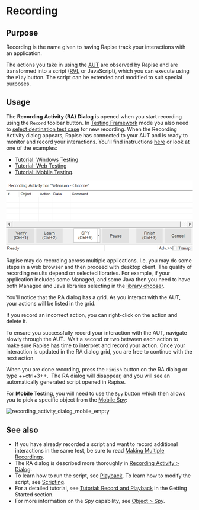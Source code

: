 # Recording

## Purpose

Recording is the name given to having Rapise track your interactions with an application.

The actions you take in using the [AUT](glossary.md) are observed by Rapise and are transformed into a script ([RVL](/RVL/Overview/) or JavaScript), which you can execute using the `Play` button. The script can be extended and modified to suit special purposes.

## Usage

The **Recording Activity (RA) Dialog** is opened when you start recording using the `Record` toolbar button. In [Testing Framework](Frameworks/frameworks.md) mode you also need to [select destination test case](Frameworks/frameworks.md#recording-test-cases-and-page-objects) for new recording. When the Recording Activity dialog appears, Rapise has connected to your AUT and is ready to monitor and record your interactions. You'll find instructions [here](recording_activity_dialog.md) or look at one of the examples:

- [Tutorial: Windows Testing](twodialogs_sample.md)
- [Tutorial: Web Testing](tutorial_record_and_playback.md)
- [Tutorial: Mobile Testing](mobile_testing2.md).

![recording activity dialog](./img/recording1.png)

Rapise may do recording across multiple applications. I.e. you may do some steps in a web browser and then proceed with desktop client. The quality of recording results depend on selected libraries. For example, if your application includes some Managed, and some Java then you need to have both Managed and Java libraries selecting in the [library chooser](change_the_libraries_being_use.md).

You'll notice that the RA dialog has a grid. As you interact with the AUT, your actions will be listed in the grid.

If you record an incorrect action, you can right-click on the action and delete it.

To ensure you successfully record your interaction with the AUT, navigate slowly through the AUT.  Wait a second or two between each action to make sure Rapise has time to interpret and record your action. Once your interaction is updated in the RA dialog grid, you are free to continue with the next action.

When you are done recording, press the `Finish` button on the RA dialog or type ++ctrl+3++.  The RA dialog will disappear, and you will see an automatically generated script opened in Rapise.

For **Mobile Testing**, you will need to use the `Spy` button which then allows you to pick a specific object from the [Mobile Spy](../object_spy_mobile/):

![recording_activity_dialog_mobile_empty](./img/recording2.png)

## See also

- If you have already recorded a script and want to record additional interactions in the same test, be sure to read [Making Multiple Recordings](multiple_recordings.md).
- The RA dialog is described more thoroughly in [Recording Activity > Dialog](recording_activity_dialog.md).
- To learn how to run the script, see [Playback](playback.md). To learn how to modify the script, see [Scripting](scripting.md).
- For a detailed tutorial, see [Tutorial: Record and Playback](tutorial_record_and_playback.md) in the Getting Started section.
- For more information on the Spy capability, see [Object > Spy](../object_spy/).
